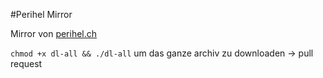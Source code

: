 #Perihel Mirror

Mirror von [perihel.ch](//perihel.ch)

`chmod +x dl-all && ./dl-all` um das ganze archiv zu downloaden -> pull request
